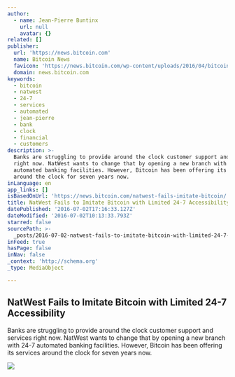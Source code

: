 ```yaml
---
author:
  - name: Jean-Pierre Buntinx
    url: null
    avatar: {}
related: []
publisher:
  url: 'https://news.bitcoin.com'
  name: Bitcoin News
  favicon: 'https://news.bitcoin.com/wp-content/uploads/2016/04/bitcoin_fav.png'
  domain: news.bitcoin.com
keywords:
  - bitcoin
  - natwest
  - 24-7
  - services
  - automated
  - jean-pierre
  - bank
  - clock
  - financial
  - customers
description: >-
  Banks are struggling to provide around the clock customer support and services
  right now. NatWest wants to change that by opening a new branch with 24-7
  automated banking facilities. However, Bitcoin has been offering its services
  around the clock for seven years now.
inLanguage: en
app_links: []
isBasedOnUrl: 'https://news.bitcoin.com/natwest-fails-imitate-bitcoin/'
title: NatWest Fails to Imitate Bitcoin with Limited 24-7 Accessibility
datePublished: '2016-07-02T17:16:33.127Z'
dateModified: '2016-07-02T10:13:33.793Z'
starred: false
sourcePath: >-
  _posts/2016-07-02-natwest-fails-to-imitate-bitcoin-with-limited-24-7-accessibi.md
inFeed: true
hasPage: false
inNav: false
_context: 'http://schema.org'
_type: MediaObject

---
```

<article style=""><h1>NatWest Fails to Imitate Bitcoin with Limited 24-7 Accessibility</h1><p>Banks are struggling to provide around the clock customer support and services right now. NatWest wants to change that by opening a new branch with 24-7 automated banking facilities. However, Bitcoin has been offering its services around the clock for seven years now.</p><img src="https://news.bitcoin.com/wp-content/uploads/2016/07/ATM.jpg" /></article>